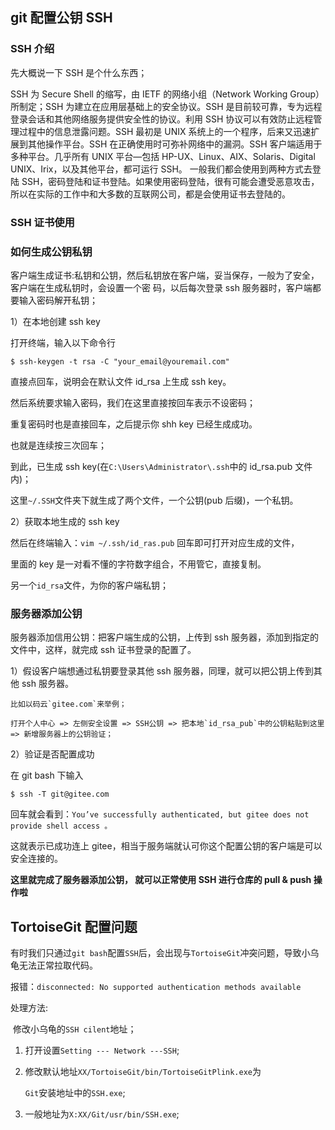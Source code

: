 ## git 配置公钥 SSH

### SSH 介绍

先大概说一下 SSH 是个什么东西；

SSH 为 Secure Shell 的缩写，由 IETF 的网络小组（Network Working Group）所制定；SSH 为建立在应用层基础上的安全协议。SSH 是目前较可靠，专为远程登录会话和其他网络服务提供安全性的协议。利用 SSH 协议可以有效防止远程管理过程中的信息泄露问题。SSH 最初是 UNIX 系统上的一个程序，后来又迅速扩展到其他操作平台。SSH 在正确使用时可弥补网络中的漏洞。SSH 客户端适用于多种平台。几乎所有 UNIX 平台—包括 HP-UX、Linux、AIX、Solaris、Digital UNIX、Irix，以及其他平台，都可运行 SSH。
一般我们都会使用到两种方式去登陆 SSH，密码登陆和证书登陆。如果使用密码登陆，很有可能会遭受恶意攻击，所以在实际的工作中和大多数的互联网公司，都是会使用证书去登陆的。

### SSH 证书使用

### 如何生成公钥私钥

客户端生成证书:私钥和公钥，然后私钥放在客户端，妥当保存，一般为了安全，客户端在生成私钥时，会设置一个密 码，以后每次登录 ssh 服务器时，客户端都要输入密码解开私钥；

1）在本地创建 ssh key

打开终端，输入以下命令行

```
$ ssh-keygen -t rsa -C "your_email@youremail.com"
```

直接点回车，说明会在默认文件 id_rsa 上生成 ssh key。

然后系统要求输入密码，我们在这里直接按回车表示不设密码；

重复密码时也是直接回车，之后提示你 shh key 已经生成成功。

也就是连续按三次回车；

到此，已生成 ssh key(在`C:\Users\Administrator\.ssh`中的 id_rsa.pub 文件内)；

这里`~/.SSH`文件夹下就生成了两个文件，一个公钥(pub 后缀)，一个私钥。

2）获取本地生成的 ssh key

然后在终端输入：`vim ~/.ssh/id_ras.pub` 回车即可打开对应生成的文件，

里面的 key 是一对看不懂的字符数字组合，不用管它，直接复制。

另一个`id_rsa`文件，为你的客户端私钥；

### 服务器添加公钥

服务器添加信用公钥：把客户端生成的公钥，上传到 ssh 服务器，添加到指定的文件中，这样，就完成 ssh 证书登录的配置了。

1）假设客户端想通过私钥要登录其他 ssh 服务器，同理，就可以把公钥上传到其他 ssh 服务器。

```
比如以码云`gitee.com`来举例；

打开个人中心 => 左侧安全设置 => SSH公钥 => 把本地`id_rsa_pub`中的公钥粘贴到这里 => 新增服务器上的公钥验证；
```

2）验证是否配置成功

在 git bash 下输入

```
$ ssh -T git@gitee.com
```

回车就会看到：`You’ve successfully authenticated, but gitee does not provide shell access 。`

这就表示已成功连上 gitee，相当于服务端就认可你这个配置公钥的客户端是可以安全连接的。

**这里就完成了服务器添加公钥， 就可以正常使用 SSH 进行仓库的 pull & push 操作啦**

## TortoiseGit 配置问题

有时我们只通过`git bash`配置`SSH`后，会出现与`TortoiseGit`冲突问题，导致小乌龟无法正常拉取代码。

报错：`disconnected: No supported authentication methods available`

处理方法:

​ 修改小乌龟的`SSH cilent`地址；

1. 打开设置`Setting --- Network ---SSH`;

2. 修改默认地址`XX/TortoiseGit/bin/TortoiseGitPlink.exe`为

   `Git`安装地址中的`SSH.exe`;

3. 一般地址为`X:XX/Git/usr/bin/SSH.exe`;
